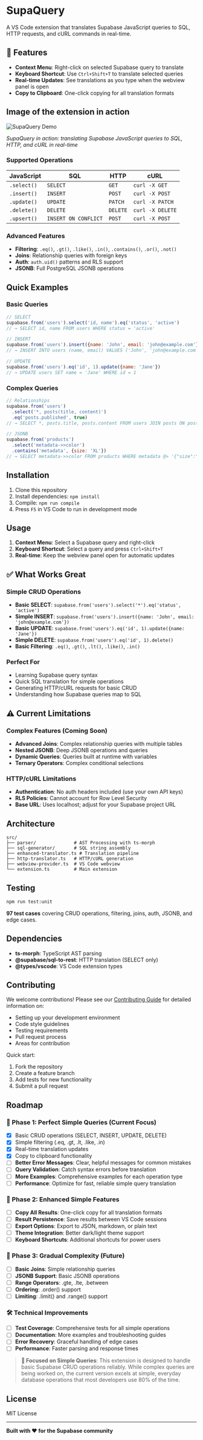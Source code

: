 # SupaQuery

A VS Code extension that translates Supabase JavaScript queries to SQL, HTTP requests, and cURL commands in real-time.


## 🚀 Features

- **Context Menu**: Right-click on selected Supabase query to translate
- **Keyboard Shortcut**: Use `Ctrl+Shift+T` to translate selected queries
- **Real-time Updates**: See translations as you type when the webview panel is open
- **Copy to Clipboard**: One-click copying for all translation formats

## Image of the extension in action

![SupaQuery Demo](demo.jpg)

*SupaQuery in action: translating Supabase JavaScript queries to SQL, HTTP, and cURL in real-time*

### Supported Operations

| JavaScript | SQL | HTTP | cURL |
|------------|-----|------|------|
| `.select()` | `SELECT` | `GET` | `curl -X GET` |
| `.insert()` | `INSERT` | `POST` | `curl -X POST` |
| `.update()` | `UPDATE` | `PATCH` | `curl -X PATCH` |
| `.delete()` | `DELETE` | `DELETE` | `curl -X DELETE` |
| `.upsert()` | `INSERT ON CONFLICT` | `POST` | `curl -X POST` |

### Advanced Features
- **Filtering**: `.eq()`, `.gt()`, `.like()`, `.in()`, `.contains()`, `.or()`, `.not()`
- **Joins**: Relationship queries with foreign keys
- **Auth**: `auth.uid()` patterns and RLS support
- **JSONB**: Full PostgreSQL JSONB operations

## Quick Examples

### Basic Queries
```javascript
// SELECT
supabase.from('users').select('id, name').eq('status', 'active')
// → SELECT id, name FROM users WHERE status = 'active'

// INSERT
supabase.from('users').insert({name: 'John', email: 'john@example.com'})
// → INSERT INTO users (name, email) VALUES ('John', 'john@example.com')

// UPDATE
supabase.from('users').eq('id', 1).update({name: 'Jane'})
// → UPDATE users SET name = 'Jane' WHERE id = 1
```

### Complex Queries
```javascript
// Relationships
supabase.from('users')
  .select('*, posts(title, content)')
  .eq('posts.published', true)
// → SELECT *, posts.title, posts.content FROM users JOIN posts ON posts.user_id = users.id WHERE posts.published = true

// JSONB
supabase.from('products')
  .select('metadata->>color')
  .contains('metadata', {size: 'XL'})
// → SELECT metadata->>color FROM products WHERE metadata @> '{"size":"XL"}'
```

## Installation

1. Clone this repository
2. Install dependencies: `npm install`
3. Compile: `npm run compile`
4. Press `F5` in VS Code to run in development mode

## Usage

1. **Context Menu**: Select a Supabase query and right-click
2. **Keyboard Shortcut**: Select a query and press `Ctrl+Shift+T`
3. **Real-time**: Keep the webview panel open for automatic updates

## ✅ What Works Great

### Simple CRUD Operations
- **Basic SELECT**: `supabase.from('users').select('*').eq('status', 'active')`
- **Simple INSERT**: `supabase.from('users').insert({name: 'John', email: 'john@example.com'})`
- **Basic UPDATE**: `supabase.from('users').eq('id', 1).update({name: 'Jane'})`
- **Simple DELETE**: `supabase.from('users').eq('id', 1).delete()`
- **Basic Filtering**: `.eq()`, `.gt()`, `.lt()`, `.like()`, `.in()`

### Perfect For
- Learning Supabase query syntax
- Quick SQL translation for simple operations
- Generating HTTP/cURL requests for basic CRUD
- Understanding how Supabase queries map to SQL

## ⚠️ Current Limitations

### Complex Features (Coming Soon)
- **Advanced Joins**: Complex relationship queries with multiple tables
- **Nested JSONB**: Deep JSONB operations and queries
- **Dynamic Queries**: Queries built at runtime with variables
- **Ternary Operators**: Complex conditional selections

### HTTP/cURL Limitations
- **Authentication**: No auth headers included (use your own API keys)
- **RLS Policies**: Cannot account for Row Level Security
- **Base URL**: Uses localhost; adjust for your Supabase project URL

## Architecture

```
src/
├── parser/              # AST Processing with ts-morph
├── sql-generator/       # SQL string assembly
├── enhanced-translator.ts # Translation pipeline
├── http-translator.ts   # HTTP/cURL generation
├── webview-provider.ts  # VS Code webview
└── extension.ts         # Main extension
```

## Testing

```bash
npm run test:unit
```

**97 test cases** covering CRUD operations, filtering, joins, auth, JSONB, and edge cases.

## Dependencies

- **ts-morph**: TypeScript AST parsing
- **@supabase/sql-to-rest**: HTTP translation (SELECT only)
- **@types/vscode**: VS Code extension types

## Contributing

We welcome contributions! Please see our [Contributing Guide](CONTRIBUTING.md) for detailed information on:

- Setting up your development environment
- Code style guidelines
- Testing requirements
- Pull request process
- Areas for contribution

Quick start:
1. Fork the repository
2. Create a feature branch
3. Add tests for new functionality
4. Submit a pull request

## Roadmap

### 🎯 Phase 1: Perfect Simple Queries (Current Focus)
- [x] Basic CRUD operations (SELECT, INSERT, UPDATE, DELETE)
- [x] Simple filtering (.eq, .gt, .lt, .like, .in)
- [x] Real-time translation updates
- [x] Copy to clipboard functionality
- [ ] **Better Error Messages**: Clear, helpful messages for common mistakes
- [ ] **Query Validation**: Catch syntax errors before translation
- [ ] **More Examples**: Comprehensive examples for each operation type
- [ ] **Performance**: Optimize for fast, reliable simple query translation

### 🚀 Phase 2: Enhanced Simple Features
- [ ] **Copy All Results**: One-click copy for all translation formats
- [ ] **Result Persistence**: Save results between VS Code sessions
- [ ] **Export Options**: Export to JSON, markdown, or plain text
- [ ] **Theme Integration**: Better dark/light theme support
- [ ] **Keyboard Shortcuts**: Additional shortcuts for power users

### 🔧 Phase 3: Gradual Complexity (Future)
- [ ] **Basic Joins**: Simple relationship queries
- [ ] **JSONB Support**: Basic JSONB operations
- [ ] **Range Operators**: .gte, .lte, .between
- [ ] **Ordering**: .order() support
- [ ] **Limiting**: .limit() and .range() support

### 🛠️ Technical Improvements
- [ ] **Test Coverage**: Comprehensive tests for all simple operations
- [ ] **Documentation**: More examples and troubleshooting guides
- [ ] **Error Recovery**: Graceful handling of edge cases
- [ ] **Performance**: Faster parsing and response times

> **🎯 Focused on Simple Queries**: This extension is designed to handle basic Supabase CRUD operations reliably. While complex queries are being worked on, the current version excels at simple, everyday database operations that most developers use 80% of the time.



## License

MIT License

---

**Built with ❤️ for the Supabase community** 